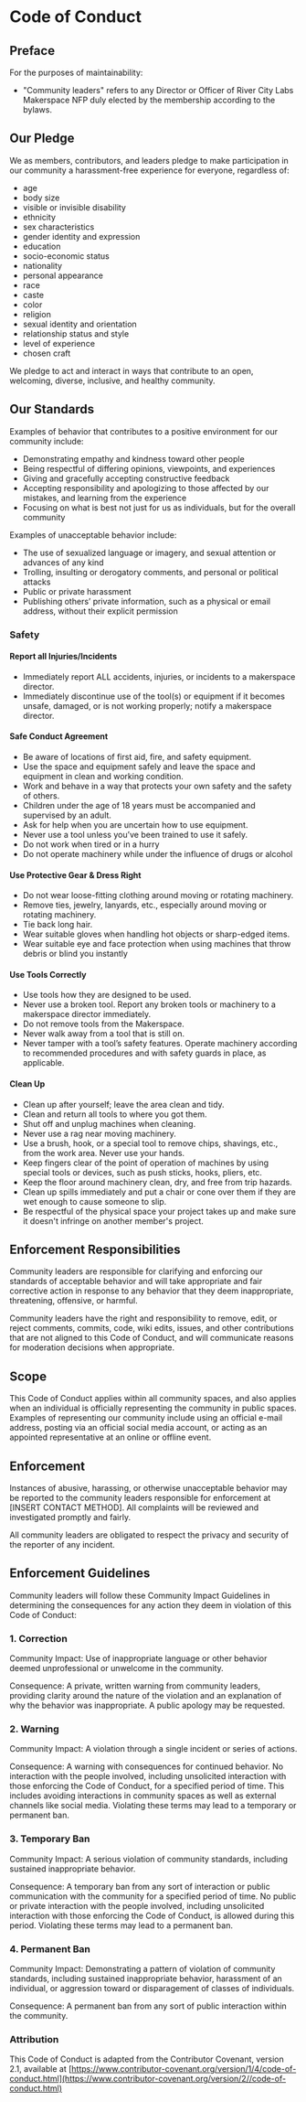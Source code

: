 # Code of Conduct

## Preface
For the purposes of maintainability:
* "Community leaders" refers to any Director or Officer of River City Labs Makerspace NFP duly elected by the membership according to the bylaws.

## Our Pledge

We as members, contributors, and leaders pledge to make participation in our community a harassment-free experience for everyone, regardless of:
* age
* body size
* visible or invisible disability
* ethnicity
* sex characteristics
* gender identity and expression
* education
* socio-economic status
* nationality
* personal appearance
* race
* caste
* color
* religion
* sexual identity and orientation
* relationship status and style
* level of experience
* chosen craft

We pledge to act and interact in ways that contribute to an open, welcoming, diverse, inclusive, and healthy community.

## Our Standards

Examples of behavior that contributes to a positive environment for our community include:

* Demonstrating empathy and kindness toward other people
* Being respectful of differing opinions, viewpoints, and experiences
* Giving and gracefully accepting constructive feedback
* Accepting responsibility and apologizing to those affected by our mistakes, and learning from the experience
* Focusing on what is best not just for us as individuals, but for the overall community

Examples of unacceptable behavior include:

* The use of sexualized language or imagery, and sexual attention or advances of any kind
* Trolling, insulting or derogatory comments, and personal or political attacks
* Public or private harassment
* Publishing others’ private information, such as a physical or email address, without their explicit permission

### Safety

#### Report all Injuries/Incidents

* Immediately report ALL accidents, injuries, or incidents to a makerspace director.
* Immediately discontinue use of the tool\(s\) or equipment if it becomes unsafe, damaged, or is not working properly; notify a makerspace director.

#### Safe Conduct Agreement

* Be aware of locations of first aid, fire, and safety equipment.
* Use the space and equipment safely and leave the space and equipment in clean and working condition.
* Work and behave in a way that protects your own safety and the safety of others.
* Children under the age of 18 years must be accompanied and supervised by an adult.
* Ask for help when you are uncertain how to use equipment.
* Never use a tool unless you’ve been trained to use it safely.
* Do not work when tired or in a hurry
* Do not operate machinery while under the influence of drugs or alcohol

#### Use Protective Gear & Dress Right

* Do not wear loose-fitting clothing around moving or rotating machinery.
* Remove ties, jewelry, lanyards, etc., especially around moving or rotating machinery.
* Tie back long hair.
* Wear suitable gloves when handling hot objects or sharp-edged items.
* Wear suitable eye and face protection when using machines that throw debris or blind you instantly 

#### Use Tools Correctly

* Use tools how they are designed to be used.
* Never use a broken tool. Report any broken tools or machinery to a makerspace director immediately.
* Do not remove tools from the Makerspace.
* Never walk away from a tool that is still on. 
* Never tamper with a tool’s safety features. Operate machinery according to recommended procedures and with safety guards in place, as applicable. 

#### Clean Up

* Clean up after yourself; leave the area clean and tidy.
* Clean and return all tools to where you got them.
* Shut off and unplug machines when cleaning. 
* Never use a rag near moving machinery. 
* Use a brush, hook, or a special tool to remove chips, shavings, etc., from the work area. Never use your hands. 
* Keep fingers clear of the point of operation of machines by using special tools or devices, such as push sticks, hooks, pliers, etc. 
* Keep the floor around machinery clean, dry, and free from trip hazards. 
* Clean up spills immediately and put a chair or cone over them if they are wet enough to cause someone to slip.
* Be respectful of the physical space your project takes up and make sure it doesn't infringe on another member's project.

## Enforcement Responsibilities

Community leaders are responsible for clarifying and enforcing our standards of acceptable behavior and will take appropriate and fair corrective action in response to any behavior that they deem inappropriate, threatening, offensive, or harmful.

Community leaders have the right and responsibility to remove, edit, or reject comments, commits, code, wiki edits, issues, and other contributions that are not aligned to this Code of Conduct, and will communicate reasons for moderation decisions when appropriate.

## Scope

This Code of Conduct applies within all community spaces, and also applies when an individual is officially representing the community in public spaces. Examples of representing our community include using an official e-mail address, posting via an official social media account, or acting as an appointed representative at an online or offline event.

## Enforcement

Instances of abusive, harassing, or otherwise unacceptable behavior may be reported to the community leaders responsible for enforcement at [INSERT CONTACT METHOD]. All complaints will be reviewed and investigated promptly and fairly.

All community leaders are obligated to respect the privacy and security of the reporter of any incident.

## Enforcement Guidelines

Community leaders will follow these Community Impact Guidelines in determining the consequences for any action they deem in violation of this Code of Conduct:

### 1. Correction

Community Impact: Use of inappropriate language or other behavior deemed unprofessional or unwelcome in the community.

Consequence: A private, written warning from community leaders, providing clarity around the nature of the violation and an explanation of why the behavior was inappropriate. A public apology may be requested.

### 2. Warning

Community Impact: A violation through a single incident or series of actions.

Consequence: A warning with consequences for continued behavior. No interaction with the people involved, including unsolicited interaction with those enforcing the Code of Conduct, for a specified period of time. This includes avoiding interactions in community spaces as well as external channels like social media. Violating these terms may lead to a temporary or permanent ban.

### 3. Temporary Ban

Community Impact: A serious violation of community standards, including sustained inappropriate behavior.

Consequence: A temporary ban from any sort of interaction or public communication with the community for a specified period of time. No public or private interaction with the people involved, including unsolicited interaction with those enforcing the Code of Conduct, is allowed during this period. Violating these terms may lead to a permanent ban.

### 4. Permanent Ban

Community Impact: Demonstrating a pattern of violation of community standards, including sustained inappropriate behavior, harassment of an individual, or aggression toward or disparagement of classes of individuals.

Consequence: A permanent ban from any sort of public interaction within the community.

### Attribution

This Code of Conduct is adapted from the Contributor Covenant, version 2.1, available at [https://www.contributor-covenant.org/version/1/4/code-of-conduct.html](https://www.contributor-covenant.org/version/2//code-of-conduct.html)

